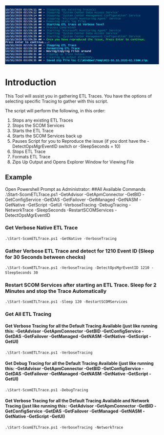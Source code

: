 ![ETL Trace](/media/git-guidance/etl_trace.png)

# Introduction
This Tool will assist you in gathering ETL Traces. You have the options of selecting specific Tracing to gather with this script.

The script will perform the following, in this order:
1. Stops any existing ETL Traces
2. Stops the SCOM Services
3. Starts the ETL Trace
4. Starts the SCOM Services back up
5. Pauses Script for you to Reproduce the issue (if you dont have the -DetectOpsMgrEventID switch or -SleepSeconds = 10)
6. Stops ETL Trace
7. Formats ETL Trace
8. Zips Up Output and Opens Explorer Window for Viewing File

## Example
Open Powershell Prompt as Administrator:
##All Available Commands
    .\Start-ScomETLTrace.ps1 -GetAdvisor -GetApmConnector -GetBID -GetConfigService -GetDAS -GetFailover -GetManaged -GetNASM -GetNative -GetScript -GetUI -VerboseTracing -DebugTracing -NetworkTrace -SleepSeconds -RestartSCOMServices -DetectOpsMgrEventID

### Get Verbose Native ETL Trace
    .\Start-ScomETLTrace.ps1 -GetNative -VerboseTracing

### Gather Verbose ETL Trace and detect for 1210 Event ID (Sleep for 30 Seconds between checks)
    .\Start-ScomETLTrace.ps1 -VerboseTracing -DetectOpsMgrEventID 1210 -SleepSeconds 30

### Restart SCOM Services after starting an ETL Trace. Sleep for 2 Minutes and stop the Trace Automatically
    .\Start-ScomETLTrace.ps1 -Sleep 120 -RestartSCOMServices

### Get All ETL Tracing
#### Get Verbose Tracing for all the Default Tracing Available (just like running this: -GetAdvisor -GetApmConnector -GetBID -GetConfigService -GetDAS -GetFailover -GetManaged -GetNASM -GetNative -GetScript -GetUI)
    .\Start-ScomETLTrace.ps1 -VerboseTracing
#### Get Debug Tracing for all the Default Tracing Available (just like running this: -GetAdvisor -GetApmConnector -GetBID -GetConfigService -GetDAS -GetFailover -GetManaged -GetNASM -GetNative -GetScript -GetUI)
    .\Start-ScomETLTrace.ps1 -DebugTracing
#### Get Verbose Tracing for all the Default Tracing Available and Network Tracing (just like running this: -GetAdvisor -GetApmConnector -GetBID -GetConfigService -GetDAS -GetFailover -GetManaged -GetNASM -GetNative -GetScript -GetUI)
    .\Start-ScomETLTrace.ps1 -VerboseTracing -NetworkTrace
